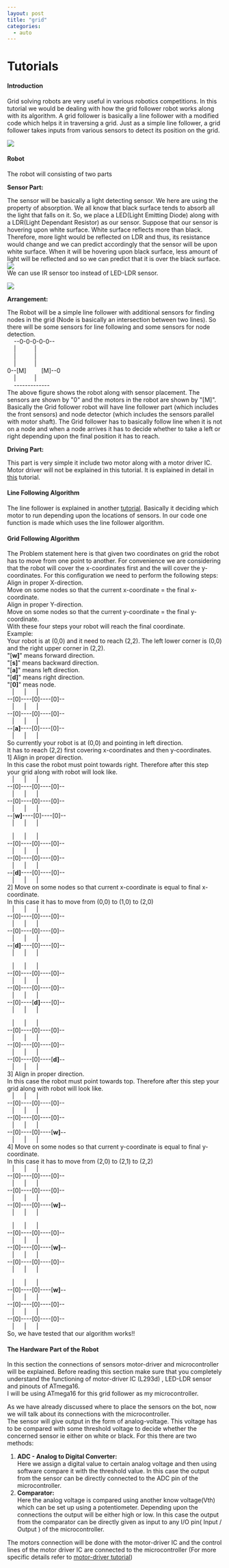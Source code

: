 ```yaml
---
layout: post
title: "grid"
categories:
  - auto
---
```

# Tutorials

#### Introduction

Grid solving robots are very useful in various robotics competitions. In this tutorial we would be dealing with how the grid follower robot works along with its algorithm. A grid follower is basically a line follower with a modified code which helps it in traversing a grid. Just as a simple line follower, a grid follower takes inputs from various sensors to detect its position on the grid.

![][1]

#### Robot

The robot will consisting of two parts

**Sensor Part:**

The sensor will be basically a light detecting sensor. We here are using the property of absorption. We all know that black surface tends to absorb all the light that falls on it. So, we place a LED(Light Emitting Diode) along with a LDR(Light Dependant Resistor) as our sensor. Suppose that our sensor is hovering upon white surface. White surface reflects more than black. Therefore, more light would be reflected on LDR and thus, its resistance would change and we can predict accordingly that the sensor will be upon white surface. When it will be hovering upon black surface, less amount of light will be reflected and so we can predict that it is over the black surface.  
![][2]  
We can use IR sensor too instead of LED-LDR sensor.

![][3]

**Arrangement:**

The Robot will be a simple line follower with additional sensors for finding nodes in the grid (Node is basically an intersection between two lines). So there will be some sensors for line following and some sensors for node detection.  
    --0-0-0-0-0--  
    |           |  
    |           |  
    |           |  
0--[M]         [M]--0  
    |           |  
    -------------  
The above figure shows the robot along with sensor placement. The sensors are shown by "0" and the motors in the robot are shown by "[M]". Basically the Grid follower robot will have line follower part (which includes the front sensors) and node detector (which includes the sensors parallel with motor shaft). The Grid follower has to basically follow line when it is not on a node and when a node arrives it has to decide whether to take a left or right depending upon the final position it has to reach.

**Driving Part:**

This part is very simple it include two motor along with a motor driver IC. Motor driver will not be explained in this tutorial. It is explained in detail in [this][4] tutorial.

#### Line Following Algorithm

The line follower is explained in another [tutorial][5]. Basically it deciding which motor to run depending upon the locations of sensors. In our code one function is made which uses the line follower algorithm.

#### Grid Following Algorithm

The Problem statement here is that given two coordinates on grid the robot has to move from one point to another. For convenience we are considering that the robot will cover the x-coordinates first and the will cover the y-coordinates. For this configuration we need to perform the following steps:  
Align in proper X-direction.  
Move on some nodes so that the current x-coordinate = the final x-coordinate.  
Align in proper Y-direction.  
Move on some nodes so that the current y-coordinate = the final y-coordinate.  
With these four steps your robot will reach the final coordinate.  
Example:  
Your robot is at (0,0) and it need to reach (2,2). The left lower corner is (0,0) and the right upper corner in (2,2).  
"[**w]**" means forward direction.  
"[**s]**" means backward direction.  
"[**a]**" means left direction.  
"[**d]**" means right direction.  
"[**0]**" meas node.  
   |      |      |    
\--[0]----[0]----[0]--  
   |      |      |    
\--[0]----[0]----[0]--  
   |      |      |    
\--[**a]**\----[0]----[0]--  
   |      |      |    
So currently your robot is at (0,0) and pointing in left direction.  
It has to reach (2,2) first covering x-coordinates and then y-coordinates.  
1] Align in proper direction.  
In this case the robot must point towards right. Therefore after this step your grid along with robot will look like.  
   |      |      |    
\--[0]----[0]----[0]--  
   |      |      |    
\--[0]----[0]----[0]--  
   |      |      |    
\--[**w]**\----[0]----[0]--  
   |      |      |  

   |      |      |    
\--[0]----[0]----[0]--  
   |      |      |    
\--[0]----[0]----[0]--  
   |      |      |    
\--[**d]**\----[0]----[0]--  
   |      |      |    
2] Move on some nodes so that current x-coordinate is equal to final x-coordinate.  
In this case it has to move from (0,0) to (1,0) to (2,0)  
   |      |      |    
\--[0]----[0]----[0]--  
   |      |      |    
\--[0]----[0]----[0]--  
   |      |      |    
\--[**d]**\----[0]----[0]--  
   |      |      |    

   |      |      |    
\--[0]----[0]----[0]--  
   |      |      |    
\--[0]----[0]----[0]--  
   |      |      |    
\--[0]----[**d]**\----[0]--  
   |      |      |    

   |      |      |    
\--[0]----[0]----[0]--  
   |      |      |    
\--[0]----[0]----[0]--  
   |      |      |    
\--[0]----[0]----[**d]**\--  
   |      |      |    
3] Align in proper direction.  
In this case the robot must point towards top. Therefore after this step your grid along with robot will look like.  
   |      |      |    
\--[0]----[0]----[0]--  
   |      |      |    
\--[0]----[0]----[0]--  
   |      |      |    
\--[0]----[0]----[**w]**\--  
   |      |      |    
4] Move on some nodes so that current y-coordinate is equal to final y-coordinate.  
In this case it has to move from (2,0) to (2,1) to (2,2)  
   |      |      |    
\--[0]----[0]----[0]--  
   |      |      |    
\--[0]----[0]----[0]--  
   |      |      |    
\--[0]----[0]----[**w]**\--  
   |      |      |    

   |      |      |    
\--[0]----[0]----[0]--  
   |      |      |    
\--[0]----[0]----[**w]**\--  
   |      |      |    
\--[0]----[0]----[0]--  
   |      |      |    

   |      |      |    
\--[0]----[0]----[**w]**\--  
   |      |      |    
\--[0]----[0]----[0]--  
   |      |      |    
\--[0]----[0]----[0]--  
   |      |      |    
So, we have tested that our algorithm works!!

#### The Hardware Part of the Robot

In this section the connections of sensors motor-driver and microcontroller will be explained. Before reading this section make sure that you completely understand the functioning of motor-driver IC (L293d) , LED-LDR sensor and pinouts of ATmega16.  
I will be using ATmega16 for this grid follower as my microcontroller.

As we have already discussed where to place the sensors on the bot, now we will talk about its connections with the microcontroller.  
The sensor will give output in the form of analog-voltage. This voltage has to be compared with some threshold voltage to decide whether the concerned sensor ie either on white or black. For this there are two methods:

1. **ADC - Analog to Digital Converter:**  
Here we assign a digital value to certain analog voltage and then using software compare it with the threshold value. In this case the output from the sensor can be directly connected to the ADC pin of the microcontroller.
2. **Comparator:**  
Here the analog voltage is compared using another know voltage(Vth) which can be set up using a potentiometer. Depending upon the connections the output will be either high or low. In this case the output from the comparator can be directly given as input to any I/O pin( Input / Output ) of the microcontroller.

The motors connection will be done with the motor-driver IC and the control lines of the motor driver IC are connected to the microcontroller (For more specific details refer to [motor-driver tutorial][4])

[1]: https://lh3.googleusercontent.com/vC8X6ef5eZ_BYfLHcZeB2ty5OPBaUePsxRXoaDI7EZ4wUNG3a8XXkaYVgtXcQ5sqDb9Si0pwktmzmUptzc-t3U7K5eF_Iuo0WWo2k9OfrF7rxZD6Og3bD2Hp
[2]: https://lh3.googleusercontent.com/DbpUUskKlK-8xmirR7WIReD47ARYU3p_xOZSsS0XFXnvm6cPeNp5FTBVPXrKGiwnB533H3-123Y4B38b9Tct7v39IJ4ZvHXSrzeteDwNPh-zQIRLTiDP9xjuqg
[3]: https://lh4.googleusercontent.com/bpzbTsW5LSNQsgs7pATEr9QEJT7y02v89U0oc5qWCKSl7XALQurs5CfHN219-m6jdrAdTGbzmgKI7X76bNZ_A4G-6v5PZVK9HhtL919J7k1k_CxSDZZ8Esg-vg
[4]: http://www.robotix.in/tutorials/category/auto/motor_driver
[5]: http://www.robotix.in/tutorials/category/avr/linefollower
